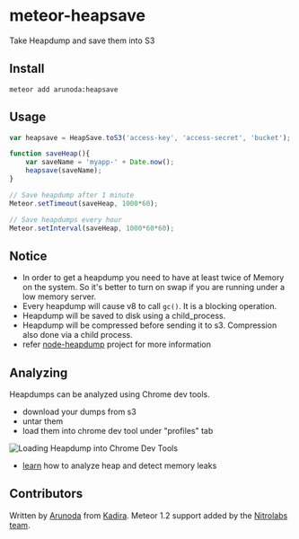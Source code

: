 meteor-heapsave
===============

Take Heapdump and save them into S3

## Install

```
meteor add arunoda:heapsave
```

## Usage

```js
var heapsave = HeapSave.toS3('access-key', 'access-secret', 'bucket');

function saveHeap(){
	var saveName = 'myapp-' + Date.now();
  	heapsave(saveName);
}

// Save heapdump after 1 minute
Meteor.setTimeout(saveHeap, 1000*60);

// Save heapdumps every hour
Meteor.setInterval(saveHeap, 1000*60*60);
```

## Notice
* In order to get a heapdump you need to have at least twice of Memory on the system.
So it's better to turn on swap if you are running under a low memory server.
* Every heapdump will cause v8 to call `gc()`. It is a blocking operation.
* Heapdump will be saved to disk using a child_process.
* Heapdump will be compressed before sending it to s3. Compression also done via a child process.
* refer [node-heapdump](https://github.com/bnoordhuis/node-heapdump) project for more information

## Analyzing

Heapdumps can be analyzed using Chrome dev tools.

* download your dumps from s3
* untar them
* load them into chrome dev tool under "profiles" tab

![Loading Heapdump into Chrome Dev Tools](https://i.cloudup.com/-IruTOUNLq.gif)

* [learn](https://developer.chrome.com/devtools/docs/heap-profiling) how to analyze heap and detect memory leaks

## Contributors
Written by [Arunoda](https://github.com/arunoda) from [Kadira](https://kadira.io/).
Meteor 1.2 support added by the [Nitrolabs team](http://www.nitrolabs.com/).

